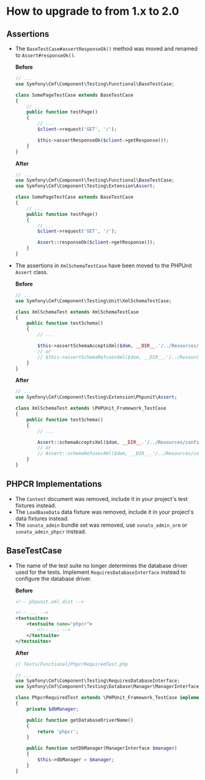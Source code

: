 How to upgrade to from 1.x to 2.0
=================================

Assertions
----------

* The `BaseTestCase#assertResponseOk()` method was moved and renamed to `Assert#responseOk()`.

  **Before**
  ```php
  // ...
  use Symfony\Cmf\Component\Testing\Functional\BaseTestCase;

  class SomePageTestCase extends BaseTestCase
  {
      // ...
      public function testPage()
      {
          // ...
          $client->request('GET', '/');

          $this->assertResponseOk($client->getResponse());
      }
  }
  ```

  **After**
  ```php
  // ...
  use Symfony\Cmf\Component\Testing\Functional\BaseTestCase;
  use Symfony\Cmf\Component\Testing\Extension\Assert;

  class SomePageTestCase extends BaseTestCase
  {
      // ...
      public function testPage()
      {
          // ...
          $client->request('GET', '/');

          Assert::responseOk($client->getResponse());
      }
  }
  ```

* The assertions in `XmlSchemaTestCase` have been moved to the PHPUnit `Assert` class.

  **Before**
  ```php
  // ...
  use Symfony\Cmf\Component\Testing\Unit\XmlSchemaTestCase;

  class XmlSchemaTest extends XmlSchemaTestCase
  {
      public function testSchema()
      {
          // ...

          $this->assertSchemaAcceptsXml($dom, __DIR__.'/../Resources/config/schema-1.0.xsd');
          // or
          // $this->assertSchemaRefusesXml($dom, __DIR__.'/../Resources/config/schema-1.0.xsd');
      }
  }
  ```

  **After**
  ```php
  // ...
  use Symfony\Cmf\Component\Testing\Extension\Phpunit\Assert;

  class XmlSchemaTest extends \PHPUnit_Framework_TestCase
  {
      public function testSchema()
      {
          // ...

          Assert::schemaAcceptsXml($dom, __DIR__.'/../Resources/config/schema-1.0.xsd');
          // or
          // Assert::schemaRefusesXml($dom, __DIR__.'/../Resources/config/schema-1.0.xsd');
      }
  }
  ```

PHPCR Implementations
---------------------

* The `Content` document was removed, include it in your project's test fixtures instead.
* The `LoadBaseData` data fixture was removed, include it in your project's data fixtures instead.
* The `sonata_admin` bundle set was removed, use `sonata_admin_orm` or `sonata_admin_phpcr` instead.

BaseTestCase
------------

* The name of the test suite no longer determines the database driver used for the tests. Implement
  `RequiresDatabaseInterface` instead to configure the database driver.

  **Before**
  ```xml
  <!-- phpunit.xml.dist -->

  <!-- ... -->
  <testsuites>
      <testsuite name="phpcr">
          <!-- ... -->
      </testsuite>
  </testsuites>
  ```

  **After**
  ```php
  // Tests/Functional/PhpcrRequiredTest.php

  // ...
  use Symfony\Cmf\Component\Testing\RequiresDatabaseInterface;
  use Symfony\Cmf\Component\Testing\Database\Manager\ManagerInterface;

  class PhpcrRequiredTest extends \PHPUnit_Framework_TestCase implements RequiresDatabaseInterface
  {
      private $dbManager;

      public function getDatabaseDriverName()
      {
          return 'phpcr';
      }

      public function setDbManager(ManagerInterface $manager)
      {
          $this->dbManager = $manager;
      }
  }
  ```
